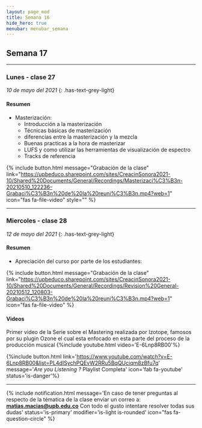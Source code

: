 ```yaml
---
layout: page_mod
title: Semana 16
hide_hero: true
menubar: menubar_semana
---
```


## Semana 17

---

### Lunes - clase 27

<!-- ignore-prettier-start -->

_10 de mayo del 2021_
{: .has-text-grey-light}

<!-- ignore-prettier-end -->

#### Resumen

- Masterización:
  - Introducción a la masterización
  - Técnicas básicas de masterización
  - diferencias entre la masterización y la mezcla
  - Buenas practicas a la hora de masterizar
  - LUFS y como utilizar las herramientas de visualización de espectro
  - Tracks de referencia

{% include button.html
message="Grabación de la clase"
link="https://upbeduco.sharepoint.com/sites/CreacinSonora2021-10/Shared%20Documents/General/Recordings/Masterizaci%C3%B3n-20210510_122236-Grabaci%C3%B3n%20de%20la%20reuni%C3%B3n.mp4?web=1"
icon="fas fa-file-video"
style=""
%}

---

### Miercoles - clase 28

<!-- ignore-prettier-start -->

_12 de mayo del 2021_
{: .has-text-grey-light}

<!-- ignore-prettier-end -->

#### Resumen

- Apreciación del curso por parte de los estudiantes:

{% include button.html
message="Grabación de la clase"
link="https://upbeduco.sharepoint.com/sites/CreacinSonora2021-10/Shared%20Documents/General/Recordings/Revision%20General-20210512_120803-Grabaci%C3%B3n%20de%20la%20reuni%C3%B3n.mp4?web=1"
icon="fas fa-file-video"
%}

#### Videos

Primer video de la Serie sobre el Mastering realizada por Izotope, famosos por su plugin Ozone el cual esta enfocado en esta parte del proceso de la producción musical
{%include youtube.html video='E-6Lnp8RB00'%}

{%include button.html
link='https://www.youtube.com/watch?v=E-6Lnp8RB00&list=PL4dISychPQEvW2RRu5BqQUciqm8zBfu7q'
message='_Are you Listening ?_ Playlist Completa'
icon='fab fa-youtube'
status='is-danger'%}

---

{% include notification.html
message='En caso de tener preguntas al respecto de la tématica de la clase enviar un correo a: **matias.macias@upb.edu.co**
Con todo el gusto intentare resolver todas sus dudas'
status='is-primary'
modifier='is-light is-rounded'
icon="fas fa-question-circle"
%}
